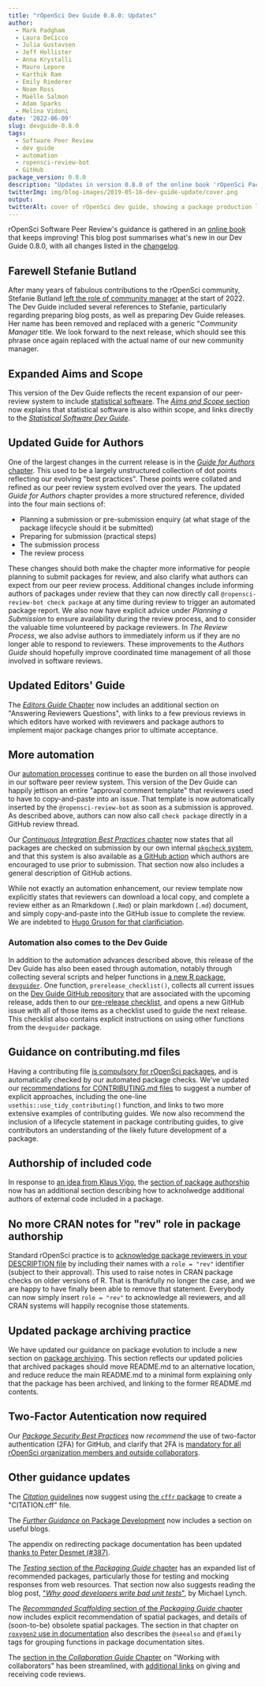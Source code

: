 ```yaml
---
title: "rOpenSci Dev Guide 0.8.0: Updates"
author:
  - Mark Padgham
  - Laura DeCicco
  - Julia Gustavsen
  - Jeff Hollister
  - Anna Krystalli
  - Mauro Lepore
  - Karthik Ram
  - Emily Riederer
  - Noam Ross
  - Maëlle Salmon
  - Adam Sparks
  - Melina Vidoni
date: '2022-06-09'
slug: devguide-0.8.0
tags:
  - Software Peer Review
  - dev guide
  - automation
  - ropensci-review-bot
  - GitHub
package_version: 0.8.0
description: "Updates in version 0.8.0 of the online book 'rOpenSci Packages: Development, Maintenance, and Peer Review rOpenSci Packages: Development, Maintenance, and Peer Review'"
twitterImg: img/blog-images/2019-05-16-dev-guide-update/cover.png
output: 
twitterAlt: cover of rOpenSci dev guide, showing a package production line with small humans discussing, examining and promoting packages
---
```


rOpenSci Software Peer Review's guidance is gathered in an [online book](https://devguide.ropensci.org/) that keeps improving!
This blog post summarises what's new in our Dev Guide 0.8.0, with all changes listed in the [changelog](https://devguide.ropensci.org/booknews.html).

## Farewell Stefanie Butland

After many years of fabulous contributions to the rOpenSci community, Stefanie Butland [left the role of community manager](/blog/2022/01/14/msg-from-stefanie/) at the start of 2022. The Dev Guide included several references to Stefanie, particularly regarding preparing blog posts, as well as preparing Dev Guide releases. Her name has been removed and replaced with a generic "*Community Manager* title. We look forward to the next release, which should see this phrase once again replaced with the actual name of our new community manager.

## Expanded Aims and Scope

This version of the Dev Guide reflects the recent expansion of our peer-review system to include [statistical software](/stat-software-review/). The [*Aims and Scope* section](https://devguide.ropensci.org/policies.html#aims-and-scope) now explains that statistical software is also within scope, and links directly to the [*Statistical Software Dev Guide*](https://stats-devguide.ropensci.org).

## Updated Guide for Authors

One of the largest changes in the current release is in the [*Guide for Authors* chapter](https://devguide.ropensci.org/authors-guide.html). This used to be a largely unstructured collection of dot points reflecting our evolving "best practices". These points were collated and refined as our peer review system evolved over the years. The updated *Guide for Authors* chapter provides a more structured reference, divided into the four main sections of:

- Planning a submission or pre-submission enquiry (at what stage of the package lifecycle should it be submitted)
- Preparing for submission (practical steps)
- The submission process
- The review process

These changes should both make the chapter more informative for people planning to submit packages for review, and also clarify what authors can expect from our peer review process. Additional changes include informing authors of packages under review that they can now directly call `@ropensci-review-bot check package` at any time during review to trigger an automated package report.
We also now have explicit advice under *Planning a Submission* to ensure availability during the review process, and to consider the valuable time volunteered by package reviewers. In *The Review Process*, we also advise authors to immediately inform us if they are no longer able to respond to reviewers. These improvements to the *Authors Guide* should hopefully improve coordinated time management of all those involved in software reviews.

## Updated Editors' Guide

The [*Editors Guide* Chapter](https://devguide.ropensci.org/editorguide.html) now includes an additional section on "Answering Reviewers Questions", with links to a few previous reviews in which editors have worked with reviewers and package authors to implement major package changes prior to ultimate acceptance.

## More automation

Our [automation processes](/blog/2022/05/31/chatops-review-system-github/) continue to ease the burden on all those involved in our software peer review system. This version of the Dev Guide can happily jettison an entire "approval comment template" that reviewers used to have to copy-and-paste into an issue. That template is now automatically inserted by the `@ropensci-review-bot` as soon as a submission is approved. As described above, authors can now also call `check package` directly in a GitHub review thread. 

Our [*Continuous Integration Best Practices* chapter](https://devguide.ropensci.org/ci.html) now states that all packages are checked on submission by our own internal [`pkgcheck` system](https://docs.ropensci.org/pkgcheck), and that this system is also available as [a GitHub action](/blog/2022/02/01/pkgcheck-action/) which authors are encouraged to use prior to submission. That section now also includes a general description of GitHub actions.

While not exactly an automation enhancement, our review template now explicitly states that reviewers can download a local copy, and complete a review either as an Rmarkdown (`.Rmd`) or plain markdown (`.md`) document, and simply copy-and-paste into the GitHub issue to complete the review. We are indebted to [Hugo Gruson for that clarificiation](https://github.com/ropensci/dev_guide/pull/375).

### Automation also comes to the Dev Guide

In addition to the automation advances described above, this release of the Dev Guide has also been eased through automation, notably through collecting several scripts and helper functions in [a new R package, `devguider`](https://github.com/ropensci-org/devguider). One function, `prerelease_checklist()`, collects all current issues on the [Dev Guide GitHub repository](https://github.com/ropensci/dev_guide/issues) that are associated with the upcoming release, adds then to our [pre-release checklist](https://devguide.ropensci.org/bookreleaseissue.html), and opens a new GitHub issue with all of those items as a checklist used to guide the next release. This checklist also contains explicit instructions on using other functions from the `devguider` package.

## Guidance on contributing.md files

Having a contributing file [is compulsory for rOpenSci packages](https://devguide.ropensci.org/collaboration.html?q=contributing#contributing-guide), and is automatically checked by our automated package checks. We've updated our [recommendations for CONTRIBUTING.md files](https://devguide.ropensci.org/collaboration.html#contributing-guide) to suggest a number of explicit approaches, including the one-line `usethis::use_tidy_contributing()` function, and links to two more extensive examples of contributing guides. We now also recommend the inclusion of a lifecycle statement in package contributing guides, to give contributors an understanding of the likely future development of a package.

## Authorship of included code

In response to [an idea from Klaus Vigo](https://github.com/ropensci/dev_guide/issues/388), the [section of package authorship](https://devguide.ropensci.org/building.html#authorship) now has an additional section describing how to acknolwedge additional authors of external code included in a package.

## No more CRAN notes for "rev" role in package authorship

Standard rOpenSci practice is to [acknowledge package reviewers in your DESCRIPTION file](/blog/2018/03/16/thanking-reviewers-in-metadata/) by including their names with a `role = "rev"` identifier (subject to their approval). This used to raise notes in CRAN package checks on older versions of R. That is thankfully no longer the case, and we are happy to have finally been able to remove that statement. Everybody can now simply insert `role = "rev"` to acknowledge all reviewers, and all CRAN systems will happily recognise those statements.

## Updated package archiving practice

We have updated our guidance on package evolution to include a new section on [package archiving](https://devguide.ropensci.org/evolution.html#archivalguidance). This section reflects our updated policies that archived packages should move README.md to an alternative location, and reduce reduce the main README.md to a minimal form explaining only that the package has been archived, and linking to the former README.md contents.

## Two-Factor Autentication now required

Our [*Package Security Best Practices*](https://devguide.ropensci.org/package-development-security-best-practices.html) now *recommend* the use of two-factor authentication (2FA) for GitHub, and clarify that 2FA is [mandatory for all rOpenSci organization members and outside collaborators](/blog/2022/05/16/requiring-2fa-for-the-ropensci-github-organization/).

## Other guidance updates

The [*Citation* guidelines](https://devguide.ropensci.org/building.html#citation-file) now suggest using [the `cffr` package](https://docs.ropensci.org/cffr/) to create a "CITATION.cff" file.

The [*Further Guidance* on Package Development](https://devguide.ropensci.org/building.html#further-guidance) now includes a section on useful blogs.

The appendix on redirecting package documentation has been updated [thanks to Peter Desmet (#387)](https://github.com/ropensci/dev_guide/pull/387).

The [*Testing* section of the *Packaging Guide* chapter](https://devguide.ropensci.org/building.html#testing) has an expanded list of recommended packages, particularly those for testing and mocking responses from web resources. That section now also suggests reading the blog post, ["*Why good developers write bad unit tests*"](https://mtlynch.io/good-developers-bad-tests/), by Michael Lynch.

The [*Recommanded Scaffolding* section of the *Packaging Guide* chapter](https://devguide.ropensci.org/building.html#recommended-scaffolding) now includes explicit recommendation of spatial packages, and details of (soon-to-be) obsolete spatial packages. The section in that chapter on [`roxygen2` use in documentation](https://devguide.ropensci.org/building.html#roxygen2-use) also describes the `@seealso` and `@family` tags for grouping functions in package documentation sites.

The [section in the *Collaboration Guide* Chapter](https://devguide.ropensci.org/collaboration.html#gitflow) on "Working with collaborators" has been streamlined, with [additional links](https://github.com/ropensci/dev_guide/pull/374) on giving and receiving code reviews.
